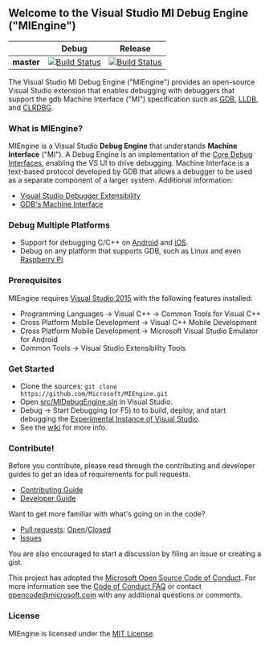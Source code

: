 ## Welcome to the Visual Studio MI Debug Engine ("MIEngine")

||Debug|Release|
|:--:|:--:|:--:|
|**master**|[![Build Status](http://dotnet-ci.cloudapp.net/job/Microsoft_MIEngine/job/master/job/debug/badge/icon)](http://dotnet-ci.cloudapp.net/job/Microsoft_MIEngine/job/master/job/debug/)|[![Build Status](http://dotnet-ci.cloudapp.net/job/Microsoft_MIEngine/job/master/job/release/badge/icon)](http://dotnet-ci.cloudapp.net/job/Microsoft_MIEngine/job/master/job/release/)|

The Visual Studio MI Debug Engine ("MIEngine") provides an open-source Visual Studio extension that enables debugging with debuggers that support the gdb Machine Interface ("MI")
specification such as [GDB](http://www.gnu.org/software/gdb/), [LLDB](http://lldb.llvm.org/), and [CLRDBG](https://github.com/Microsoft/MIEngine/wiki/What-is-CLRDBG).

### What is MIEngine?

MIEngine is a Visual Studio **Debug Engine** that understands **Machine Interface** ("MI"). A Debug Engine is an implementation of the [Core Debug Interfaces](https://msdn.microsoft.com/en-us/library/bb146305.aspx), 
enabling the VS UI to drive debugging. Machine Interface is a text-based protocol developed by GDB that allows a debugger to be used as a separate component of a larger system. 
Additional information:
 - [Visual Studio Debugger Extensibility](https://msdn.microsoft.com/en-us/library/bb161718.aspx)
 - [GDB's Machine Interface](https://sourceware.org/gdb/onlinedocs/gdb/GDB_002fMI.html)

### Debug Multiple Platforms

* Support for debugging C/C++ on [Android](http://blogs.msdn.com/b/vcblog/archive/2014/12/12/debug-jni-android-applications-using-visual-c-cross-platform-mobile.aspx) and [iOS](http://blogs.msdn.com/b/vcblog/archive/2015/04/29/debugging-c-code-on-ios-with-visual-studio-2015.aspx).
* Debug on any platform that supports GDB, such as Linux and even [Raspberry Pi](http://blogs.msdn.com/b/vcblog/archive/2015/04/29/debug-c-code-on-linux-from-visual-studio.aspx).

### Prerequisites
MIEngine requires [Visual Studio 2015](https://www.visualstudio.com/downloads/download-visual-studio-vs) with the following features installed:
* Programming Languages -> Visual C++ -> Common Tools for Visual C++
* Cross Platform Mobile Development -> Visual C++ Mobile Development
* Cross Platform Mobile Development -> Microsoft Visual Studio Emulator for Android
* Common Tools -> Visual Studio Extensibility Tools

### Get Started
* Clone the sources: `git clone https://github.com/Microsoft/MIEngine.git`
* Open [src/MIDebugEngine.sln](https://github.com/Microsoft/MIEngine/blob/master/src/MIDebugEngine.sln) in Visual Studio.
* Debug -> Start Debugging (or F5) to to build, deploy, and start debugging the [Experimental Instance of Visual Studio](https://msdn.microsoft.com/en-us/library/bb166560.aspx).
* See the [wiki](https://github.com/Microsoft/MIEngine/wiki) for more info.


### Contribute!
Before you contribute, please read through the contributing and developer guides to get an idea of requirements for pull requests. 

* [Contributing Guide](https://github.com/Microsoft/MIEngine/wiki/Contributing-Code)
* [Developer Guide](https://github.com/Microsoft/MIEngine/wiki/Building-Testing-and-Debugging)

Want to get more familiar with what's going on in the code?
* [Pull requests](https://github.com/Microsoft/MIEngine/pulls): [Open](https://github.com/Microsoft/MIEngine/pulls?q=is%3Aopen+is%3Apr)/[Closed](https://github.com/Microsoft/MIEngine/pulls?q=is%3Apr+is%3Aclosed)
* [Issues](https://github.com/Microsoft/MIEngine/issues)

You are also encouraged to start a discussion by filing an issue or creating a gist. 

This project has adopted the [Microsoft Open Source Code of Conduct](https://opensource.microsoft.com/codeofconduct/). For more information see the [Code of Conduct FAQ](https://opensource.microsoft.com/codeofconduct/faq/) or contact [opencode@microsoft.com](mailto:opencode@microsoft.com) with any additional questions or comments.

### License
MIEngine is licensed under the [MIT License](https://github.com/Microsoft/MIEngine/blob/master/License.txt).